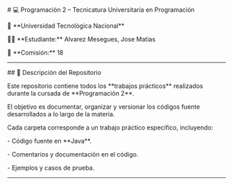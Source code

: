 \# 💻 Programación 2 – Tecnicatura Universitaria en Programación



📍 \*\*Universidad Tecnológica Nacional\*\*

👨‍🎓 \*\*Estudiante:\*\* Alvarez Mesegues, Jose Matias

📝 \*\*Comisión:\*\* 18



---



\## 📂 Descripción del Repositorio



Este repositorio contiene todos los \*\*trabajos prácticos\*\* realizados durante la cursada de \*\*Programación 2\*\*.

El objetivo es documentar, organizar y versionar los códigos fuente desarrollados a lo largo de la materia.



Cada carpeta corresponde a un trabajo práctico específico, incluyendo:

\- Código fuente en \*\*Java\*\*.

\- Comentarios y documentación en el código.

\- Ejemplos y casos de prueba.



---

